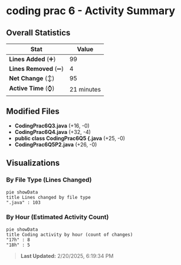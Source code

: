 # coding prac 6 - Activity Summary 

## Overall Statistics

| Stat                   | Value                                                             |
| ---------------------- | ----------------------------------------------------------------- |
| **Lines Added** (➕)   | 99                                          |
| **Lines Removed** (➖) | 4                                        |
| **Net Change** (↕)    | 95                |
| **Active Time** (⌚)   | 21 minutes |


## Modified Files
- **CodingPrac6Q3.java** (+16, -0)
- **CodingPrac6Q4.java** (+32, -4)
- **public class CodingPrac6Q5 {.java** (+25, -0)
- **CodingPrac6Q5P2.java** (+26, -0)

## Visualizations

### By File Type (Lines Changed)

```mermaid
pie showData
title Lines changed by file type
".java" : 103
```

### By Hour (Estimated Activity Count)

```mermaid
pie showData
title Coding activity by hour (count of changes)
"17h" : 8
"18h" : 5
```


> **Last Updated:** 2/20/2025, 6:19:34 PM